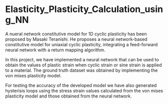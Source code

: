 # Elasticity_Plasticity_Calculation_using_NN

A nueral network constitutive model for 1D cyclic plasticity has been proposed by Masaki Teranishi. He proposes a neural network-based constitutive model for uniaxial cyclic
plasticity, integrating a feed-forward neural network with a return mapping algorithm.

In this project, we have implemented a neural network that can be used to obtain the values of plastic strain when cyclic strain or sine strain is applied to a material. The ground truth dataset was obtained by implementing the von mises plasticity model.

For testing the accuracy of the developed model we have also generated hysterisis loops using the stress strain values calculated from the von mises plasticity model and those obtained from the neural network. 

















